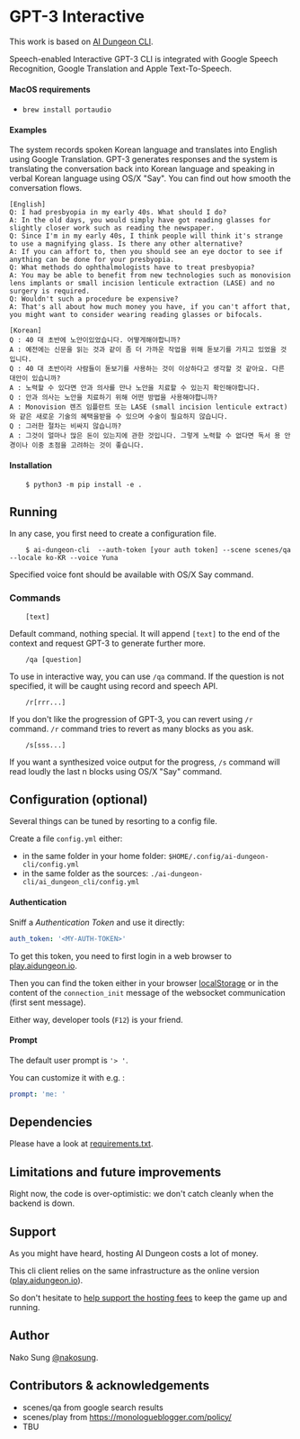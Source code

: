 # GPT-3 Interactive

This work is based on [AI Dungeon CLI](https://github.com/Eigenbahn/ai-dungeon-cli).

Speech-enabled Interactive GPT-3 CLI is integrated with Google Speech Recognition, Google Translation and Apple Text-To-Speech.

#### MacOS requirements
- ```brew install portaudio```

#### Examples

The system records spoken Korean language and translates into English using Google Translation. GPT-3 generates responses and the system is translating the conversation back into Korean language and speaking in verbal Korean language using OS/X "Say". You can find out how smooth the conversation flows.

```
[English]
Q: I had presbyopia in my early 40s. What should I do?
A: In the old days, you would simply have got reading glasses for slightly closer work such as reading the newspaper.
Q: Since I'm in my early 40s, I think people will think it's strange to use a magnifying glass. Is there any other alternative?
A: If you can affort to, then you should see an eye doctor to see if anything can be done for your presbyopia.
Q: What methods do ophthalmologists have to treat presbyopia?
A: You may be able to benefit from new technologies such as monovision lens implants or small incision lenticule extraction (LASE) and no surgery is required.
Q: Wouldn't such a procedure be expensive?
A: That's all about how much money you have, if you can't affort that, you might want to consider wearing reading glasses or bifocals.
```

``` 
[Korean]
Q : 40 대 초반에 노안이있었습니다. 어떻게해야합니까?
A : 예전에는 신문을 읽는 것과 같이 좀 더 가까운 작업을 위해 돋보기를 가지고 있었을 것입니다.
Q : 40 대 초반이라 사람들이 돋보기를 사용하는 것이 이상하다고 생각할 것 같아요. 다른 대안이 있습니까?
A : 노력할 수 있다면 안과 의사를 만나 노안을 치료할 수 있는지 확인해야합니다.
Q : 안과 의사는 노안을 치료하기 위해 어떤 방법을 사용해야합니까?
A : Monovision 렌즈 임플란트 또는 LASE (small incision lenticule extract)와 같은 새로운 기술의 혜택을받을 수 있으며 수술이 필요하지 않습니다.
Q : 그러한 절차는 비싸지 않습니까?
A : 그것이 얼마나 많은 돈이 있는지에 관한 것입니다. 그렇게 노력할 수 없다면 독서 용 안경이나 이중 초점을 고려하는 것이 좋습니다.
```

#### Installation

```
    $ python3 -m pip install -e .
```

## Running

In any case, you first need to create a configuration file.


```
    $ ai-dungeon-cli  --auth-token [your auth token] --scene scenes/qa --locale ko-KR --voice Yuna
```

Specified voice font should be available with OS/X Say command.

### Commands

```
    [text]
```
Default command, nothing special. It will append `[text]` to the end of the context and request GPT-3 to generate further more.

```
    /qa [question]
```
To use in interactive way, you can use `/qa` command. If the question is not specified, it will be caught using record and speech API.

```
    /r[rrr...]
```
If you don't like the progression of GPT-3, you can revert using `/r` command. `/r` command tries to revert as many blocks as you ask.

```
    /s[sss...]
```
If you want a synthesized voice output for the progress, `/s` command will read loudly the last n blocks using OS/X "Say" command.

## Configuration (optional)

Several things can be tuned by resorting to a config file.

Create a file `config.yml` either:

 - in the same folder in your home folder: `$HOME/.config/ai-dungeon-cli/config.yml`
 - in the same folder as the sources: `./ai-dungeon-cli/ai_dungeon_cli/config.yml`


#### Authentication

Sniff a _Authentication Token_ and use it directly:

```yaml
auth_token: '<MY-AUTH-TOKEN>'
```

To get this token, you need to first login in a web browser to [play.aidungeon.io](https://play.aidungeon.io/).

Then you can find the token either in your browser [localStorage](https://developer.mozilla.org/en-US/docs/Web/API/Window/localStorage) or in the content of the `connection_init` message of the websocket communication (first sent message).

Either way, developer tools (`F12`) is your friend.


#### Prompt

The default user prompt is `'> '`.

You can customize it with e.g. :

```yaml
prompt: 'me: '
```


## Dependencies

Please have a look at [requirements.txt](./requirements.txt).


## Limitations and future improvements

Right now, the code is over-optimistic: we don't catch cleanly when the backend is down.


## Support

As you might have heard, hosting AI Dungeon costs a lot of money.

This cli client relies on the same infrastructure as the online version ([play.aidungeon.io](https://play.aidungeon.io/)).

So don't hesitate to [help support the hosting fees](https://aidungeon.io/) to keep the game up and running.


## Author

Nako Sung [@nakosung](https://github.com/nakosung).


## Contributors & acknowledgements

 - scenes/qa from google search results
 - scenes/play from https://monologueblogger.com/policy/
 - TBU
 

